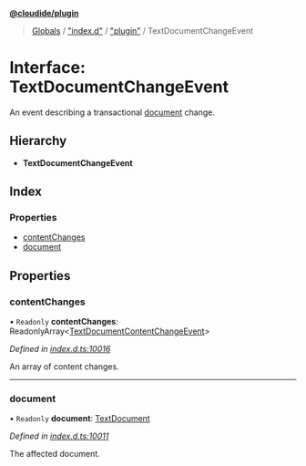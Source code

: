 **[@cloudide/plugin](../README.md)**

> [Globals](../README.md) / ["index.d"](../modules/_index_d_.md) / ["plugin"](../modules/_index_d_._plugin_.md) / TextDocumentChangeEvent

# Interface: TextDocumentChangeEvent

An event describing a transactional [document](#TextDocument) change.

## Hierarchy

* **TextDocumentChangeEvent**

## Index

### Properties

* [contentChanges](_index_d_._plugin_.textdocumentchangeevent.md#contentchanges)
* [document](_index_d_._plugin_.textdocumentchangeevent.md#document)

## Properties

### contentChanges

• `Readonly` **contentChanges**: ReadonlyArray\<[TextDocumentContentChangeEvent](_index_d_._plugin_.textdocumentcontentchangeevent.md)>

*Defined in [index.d.ts:10016](https://github.com/shuyaqian/cloudide-plugin-api/blob/9d985be/index.d.ts#L10016)*

An array of content changes.

___

### document

• `Readonly` **document**: [TextDocument](_index_d_._plugin_.textdocument.md)

*Defined in [index.d.ts:10011](https://github.com/shuyaqian/cloudide-plugin-api/blob/9d985be/index.d.ts#L10011)*

The affected document.
